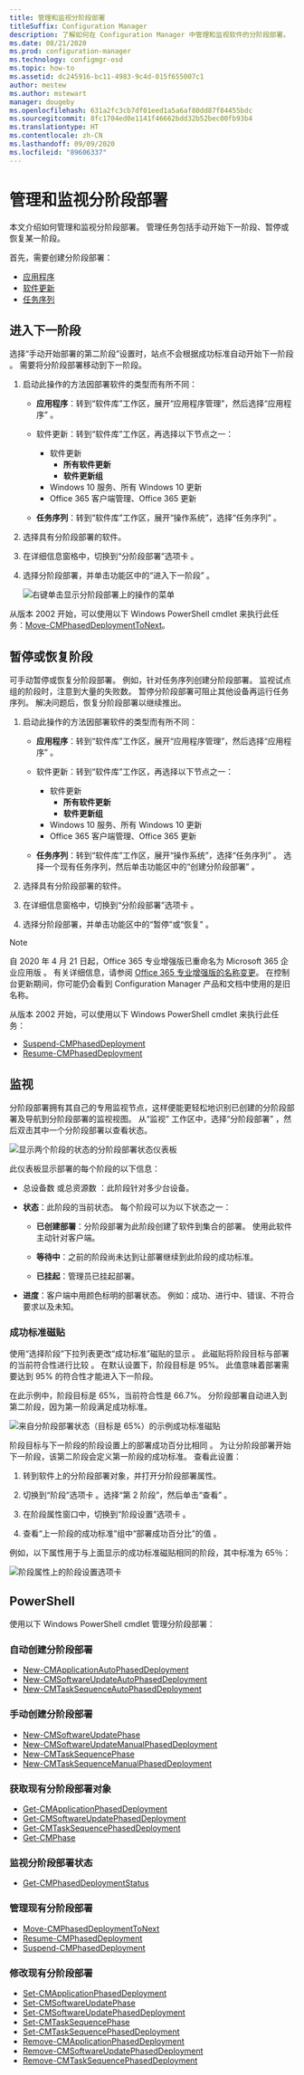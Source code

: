 ```yaml
---
title: 管理和监视分阶段部署
titleSuffix: Configuration Manager
description: 了解如何在 Configuration Manager 中管理和监视软件的分阶段部署。
ms.date: 08/21/2020
ms.prod: configuration-manager
ms.technology: configmgr-osd
ms.topic: how-to
ms.assetid: dc245916-bc11-4983-9c4d-015f655007c1
author: mestew
ms.author: mstewart
manager: dougeby
ms.openlocfilehash: 631a2fc3cb7df01eed1a5a6af80dd87f84455bdc
ms.sourcegitcommit: 8fc1704ed0e1141f46662bdd32b52bec00fb93b4
ms.translationtype: HT
ms.contentlocale: zh-CN
ms.lasthandoff: 09/09/2020
ms.locfileid: "89606337"
---
```

# <a name="manage-and-monitor-phased-deployments"></a>管理和监视分阶段部署

本文介绍如何管理和监视分阶段部署。 管理任务包括手动开始下一阶段、暂停或恢复某一阶段。

首先，需要创建分阶段部署：

- [应用程序](create-phased-deployment-for-task-sequence.md?toc=/mem/configmgr/apps/toc.json&bc=/mem/configmgr/apps/breadcrumb/toc.json)  
- [软件更新](create-phased-deployment-for-task-sequence.md?toc=/mem/configmgr/sum/toc.json&bc=/mem/configmgr/sum/breadcrumb/toc.json)  
- [任务序列](create-phased-deployment-for-task-sequence.md)  

## <a name="move-to-the-next-phase"></a><a name="bkmk_move"></a> 进入下一阶段

选择“手动开始部署的第二阶段”设置时，站点不会根据成功标准自动开始下一阶段  。 需要将分阶段部署移动到下一阶段。  

1. 启动此操作的方法因部署软件的类型而有所不同：  

    - **应用程序**：转到“软件库”工作区，展开“应用程序管理”，然后选择“应用程序”  。

    - 软件更新：转到“软件库”工作区，再选择以下节点之一：
        - 软件更新  
            - **所有软件更新**  
            - **软件更新组**
        - Windows 10 服务、所有 Windows 10 更新   
        - Office 365 客户端管理、Office 365 更新   

    - **任务序列**：转到“软件库”工作区，展开“操作系统”，选择“任务序列”    。

2. 选择具有分阶段部署的软件。  

3. 在详细信息窗格中，切换到“分阶段部署”选项卡  。  

4. 选择分阶段部署，并单击功能区中的“进入下一阶段”  。  

    ![右键单击显示分阶段部署上的操作的菜单](media/Suspend-phased-deployment.PNG)

从版本 2002 开始，可以使用以下 Windows PowerShell cmdlet 来执行此任务：[Move-CMPhasedDeploymentToNext](/powershell/module/configurationmanager/move-cmphaseddeploymenttonext)。

## <a name="suspend-and-resume-phases"></a><a name="bkmk_suspend"></a> 暂停或恢复阶段

可手动暂停或恢复分阶段部署。 例如，针对任务序列创建分阶段部署。 监视试点组的阶段时，注意到大量的失败数。 暂停分阶段部署可阻止其他设备再运行任务序列。 解决问题后，恢复分阶段部署以继续推出。

1. 启动此操作的方法因部署软件的类型而有所不同：  

    - **应用程序**：转到“软件库”工作区，展开“应用程序管理”，然后选择“应用程序”  。

    - 软件更新：转到“软件库”工作区，再选择以下节点之一：
        - 软件更新  
            - **所有软件更新**  
            - **软件更新组**
        - Windows 10 服务、所有 Windows 10 更新   
        - Office 365 客户端管理、Office 365 更新   

    - **任务序列**：转到“软件库”工作区，展开“操作系统”，选择“任务序列”    。 选择一个现有任务序列，然后单击功能区中的“创建分阶段部署”  。  

2. 选择具有分阶段部署的软件。  

3. 在详细信息窗格中，切换到“分阶段部署”选项卡  。  

4. 选择分阶段部署，并单击功能区中的“暂停”或“恢复”   。

> [!NOTE]
> 自 2020 年 4 月 21 日起，Office 365 专业增强版已重命名为 Microsoft 365 企业应用版  。 有关详细信息，请参阅 [Office 365 专业增强版的名称变更](/deployoffice/name-change)。 在控制台更新期间，你可能仍会看到 Configuration Manager 产品和文档中使用的是旧名称。

从版本 2002 开始，可以使用以下 Windows PowerShell cmdlet 来执行此任务：

- [Suspend-CMPhasedDeployment](/powershell/module/configurationmanager/suspend-cmphaseddeployment)
- [Resume-CMPhasedDeployment](/powershell/module/configurationmanager/resume-cmphaseddeployment)

## <a name="monitor"></a><a name="bkmk_monitor"></a> 监视
<!--1358577-->

分阶段部署拥有其自己的专用监视节点，这样便能更轻松地识别已创建的分阶段部署及导航到分阶段部署的监视视图。 从“监视”  工作区中，选择“分阶段部署”  ，然后双击其中一个分阶段部署以查看状态。 <!--3555949-->

![显示两个阶段的状态的分阶段部署状态仪表板](media/1358577-phased-deployment-status.png)

此仪表板显示部署的每个阶段的以下信息：  

- 总设备数  或总资源数  ：此阶段针对多少台设备。  

- **状态**：此阶段的当前状态。 每个阶段可以为以下状态之一：  

  - **已创建部署**：分阶段部署为此阶段创建了软件到集合的部署。 使用此软件主动针对客户端。  

  - **等待中**：之前的阶段尚未达到让部署继续到此阶段的成功标准。  

  - **已挂起**：管理员已挂起部署。  

- **进度**：客户端中用颜色标明的部署状态。 例如：成功、进行中、错误、不符合要求以及未知。

### <a name="success-criteria-tile"></a>成功标准磁贴

使用“选择阶段”下拉列表更改“成功标准”磁贴的显示   。 此磁贴将阶段目标与部署的当前符合性进行比较  。 在默认设置下，阶段目标是 95%。 此值意味着部署需要达到 95% 的符合性才能进入下一阶段。

在此示例中，阶段目标是 65%，当前符合性是 66.7%。 分阶段部署自动进入到第二阶段，因为第一阶段满足成功标准。  

   ![来自分阶段部署状态（目标是 65%）的示例成功标准磁贴](media/pod-status-success-criteria-tile.png)

阶段目标与下一阶段的阶段设置上的部署成功百分比相同   。 为让分阶段部署开始下一阶段，该第二阶段会定义第一阶段的成功标准。 查看此设置：

1. 转到软件上的分阶段部署对象，并打开分阶段部署属性。  

2. 切换到“阶段”选项卡  。选择“第 2 阶段”，然后单击“查看”   。  

3. 在阶段属性窗口中，切换到“阶段设置”选项卡  。  

4. 查看“上一阶段的成功标准”组中“部署成功百分比”的值   。  

例如，以下属性用于与上面显示的成功标准磁贴相同的阶段，其中标准为 65％：  

![阶段属性上的阶段设置选项卡](media/phase-properties-phase-settings.png)

## <a name="powershell"></a>PowerShell

使用以下 Windows PowerShell cmdlet 管理分阶段部署：

### <a name="automatically-create-phased-deployments"></a>自动创建分阶段部署

- [New-CMApplicationAutoPhasedDeployment](/powershell/module/configurationmanager/new-cmapplicationautophaseddeployment)
- [New-CMSoftwareUpdateAutoPhasedDeployment](/powershell/module/configurationmanager/new-cmsoftwareupdateautophaseddeployment)
- [New-CMTaskSequenceAutoPhasedDeployment](/powershell/module/configurationmanager/new-cmtasksequenceautophaseddeployment)

### <a name="manually-create-phased-deployments"></a>手动创建分阶段部署

- [New-CMSoftwareUpdatePhase](/powershell/module/configurationmanager/new-cmsoftwareupdatephase)
- [New-CMSoftwareUpdateManualPhasedDeployment](/powershell/module/configurationmanager/new-cmsoftwareupdatemanualphaseddeployment)
- [New-CMTaskSequencePhase](/powershell/module/configurationmanager/new-cmtasksequencephase)
- [New-CMTaskSequenceManualPhasedDeployment](/powershell/module/configurationmanager/new-cmtasksequencemanualphaseddeployment)

### <a name="get-existing-phased-deployment-objects"></a>获取现有分阶段部署对象

- [Get-CMApplicationPhasedDeployment](/powershell/module/configurationmanager/get-cmapplicationphaseddeployment)
- [Get-CMSoftwareUpdatePhasedDeployment](/powershell/module/configurationmanager/get-cmsoftwareupdatephaseddeployment)
- [Get-CMTaskSequencePhasedDeployment](/powershell/module/configurationmanager/get-cmtasksequencephaseddeployment)
- [Get-CMPhase](/powershell/module/configurationmanager/get-cmphase)

### <a name="monitor-phased-deployment-status"></a>监视分阶段部署状态

- [Get-CMPhasedDeploymentStatus](/powershell/module/configurationmanager/get-cmphaseddeploymentstatus)

### <a name="manage-existing-phased-deployments"></a>管理现有分阶段部署

- [Move-CMPhasedDeploymentToNext](/powershell/module/configurationmanager/move-cmphaseddeploymenttonext)
- [Resume-CMPhasedDeployment](/powershell/module/configurationmanager/resume-cmphaseddeployment)
- [Suspend-CMPhasedDeployment](/powershell/module/configurationmanager/suspend-cmphaseddeployment)

### <a name="modify-existing-phased-deployments"></a>修改现有分阶段部署

- [Set-CMApplicationPhasedDeployment](/powershell/module/configurationmanager/set-cmapplicationphaseddeployment)
- [Set-CMSoftwareUpdatePhase](/powershell/module/configurationmanager/set-cmsoftwareupdatephase)
- [Set-CMSoftwareUpdatePhasedDeployment](/powershell/module/configurationmanager/set-cmsoftwareupdatephaseddeployment)
- [Set-CMTaskSequencePhase](/powershell/module/configurationmanager/set-cmtasksequencephase)
- [Set-CMTaskSequencePhasedDeployment](/powershell/module/configurationmanager/set-cmtasksequencephaseddeployment)
- [Remove-CMApplicationPhasedDeployment](/powershell/module/configurationmanager/remove-cmapplicationphaseddeployment)
- [Remove-CMSoftwareUpdatePhasedDeployment](/powershell/module/configurationmanager/remove-cmsoftwareupdatephaseddeployment)
- [Remove-CMTaskSequencePhasedDeployment](/powershell/module/configurationmanager/remove-cmtasksequencephaseddeployment)
